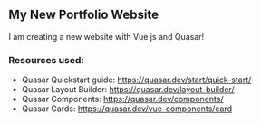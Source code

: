 ## My New Portfolio Website
I am creating a new website with Vue js and Quasar!


### Resources used:
- Quasar Quickstart guide: https://quasar.dev/start/quick-start/
- Quasar Layout Builder: https://quasar.dev/layout-builder/
- Quasar Components: https://quasar.dev/components/
- Quasar Cards: https://quasar.dev/vue-components/card

